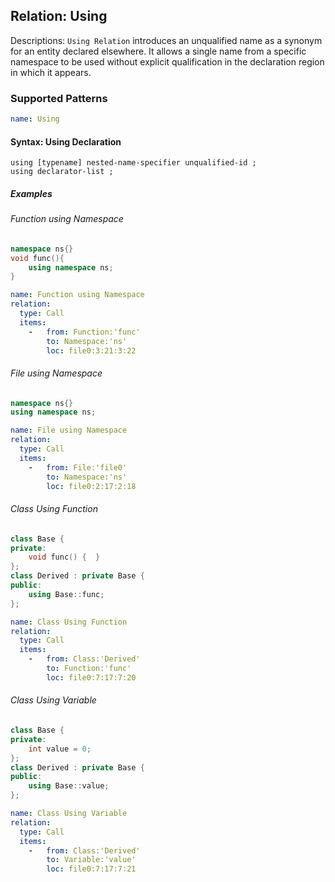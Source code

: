 ## Relation: Using

Descriptions: `Using Relation` introduces an unqualified name as a synonym for an entity declared elsewhere. It allows a single name from a specific namespace to be used without explicit qualification in the declaration region in which it appears. 
### Supported Patterns

```yaml
name: Using
```

#### Syntax: Using Declaration

```text
using [typename] nested-name-specifier unqualified-id ;
using declarator-list ;
```

##### Examples

###### Function using Namespace

```cpp
namespace ns{}
void func(){
    using namespace ns;
}
```

```yaml
name: Function using Namespace
relation:
  type: Call
  items:
    -   from: Function:'func'
        to: Namespace:'ns'
        loc: file0:3:21:3:22
```

###### File using Namespace

```cpp
namespace ns{}
using namespace ns;
```

```yaml
name: File using Namespace
relation:
  type: Call
  items:
    -   from: File:'file0'
        to: Namespace:'ns'
        loc: file0:2:17:2:18
```

###### Class Using Function

```cpp
class Base {
private:
    void func() {  }
};
class Derived : private Base {
public:
    using Base::func;
};
```

```yaml
name: Class Using Function
relation:
  type: Call
  items:
    -   from: Class:'Derived'
        to: Function:'func'
        loc: file0:7:17:7:20
```

###### Class Using Variable

```cpp
class Base {
private:
    int value = 0;
};
class Derived : private Base {
public:
    using Base::value;
};
```

```yaml
name: Class Using Variable
relation:
  type: Call
  items:
    -   from: Class:'Derived'
        to: Variable:'value'
        loc: file0:7:17:7:21
```